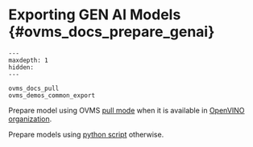 # Exporting GEN AI Models {#ovms_docs_prepare_genai}

```{toctree}
---
maxdepth: 1
hidden:
---

ovms_docs_pull
ovms_demos_common_export

```

Prepare model using OVMS [pull mode](./pull_hf_models.md) when it is available in [OpenVINO organization](https://huggingface.co/OpenVINO).

Prepare models using [python script](../demos/common/export_models/README.md) otherwise.
